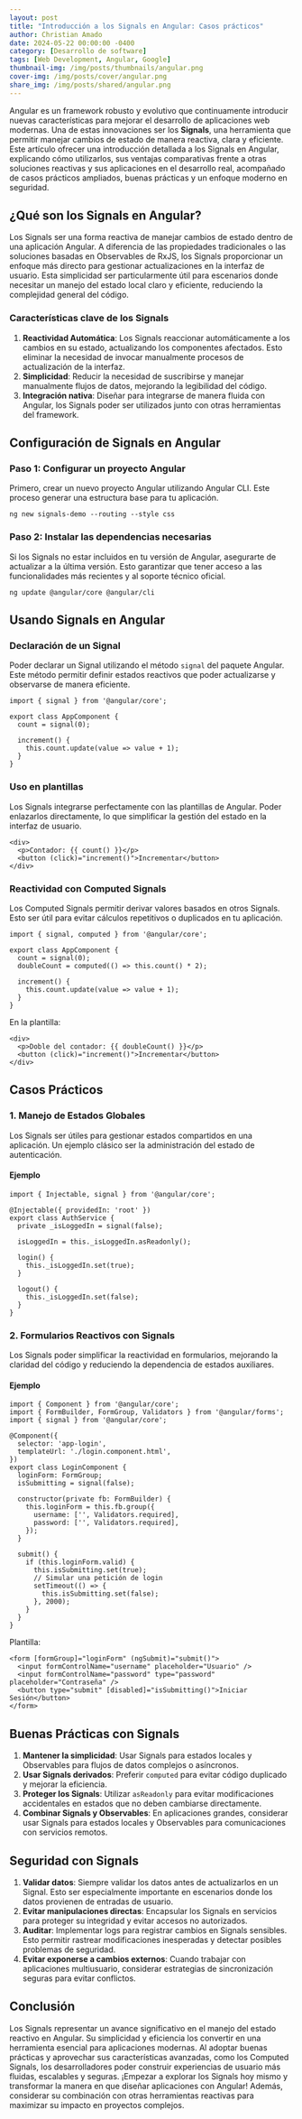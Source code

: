 ```yaml
---
layout: post
title: "Introducción a los Signals en Angular: Casos prácticos"
author: Christian Amado
date: 2024-05-22 00:00:00 -0400
category: [Desarrollo de software]
tags: [Web Development, Angular, Google]
thumbnail-img: /img/posts/thumbnails/angular.png
cover-img: /img/posts/cover/angular.png
share_img: /img/posts/shared/angular.png
---
```


Angular es un framework robusto y evolutivo que continuamente introducir nuevas características para mejorar el desarrollo de aplicaciones web modernas. Una de estas innovaciones ser los **Signals**, una herramienta que permitir manejar cambios de estado de manera reactiva, clara y eficiente. Este artículo ofrecer una introducción detallada a los Signals en Angular, explicando cómo utilizarlos, sus ventajas comparativas frente a otras soluciones reactivas y sus aplicaciones en el desarrollo real, acompañado de casos prácticos ampliados, buenas prácticas y un enfoque moderno en seguridad.

<!--more-->

## ¿Qué son los Signals en Angular?
Los Signals ser una forma reactiva de manejar cambios de estado dentro de una aplicación Angular. A diferencia de las propiedades tradicionales o las soluciones basadas en Observables de RxJS, los Signals proporcionar un enfoque más directo para gestionar actualizaciones en la interfaz de usuario. Esta simplicidad ser particularmente útil para escenarios donde necesitar un manejo del estado local claro y eficiente, reduciendo la complejidad general del código.

### Características clave de los Signals
1. **Reactividad Automática**: Los Signals reaccionar automáticamente a los cambios en su estado, actualizando los componentes afectados. Esto eliminar la necesidad de invocar manualmente procesos de actualización de la interfaz.
2. **Simplicidad**: Reducir la necesidad de suscribirse y manejar manualmente flujos de datos, mejorando la legibilidad del código.
3. **Integración nativa**: Diseñar para integrarse de manera fluida con Angular, los Signals poder ser utilizados junto con otras herramientas del framework.

## Configuración de Signals en Angular
### Paso 1: Configurar un proyecto Angular
Primero, crear un nuevo proyecto Angular utilizando Angular CLI. Este proceso generar una estructura base para tu aplicación.

```
ng new signals-demo --routing --style css
```

### Paso 2: Instalar las dependencias necesarias
Si los Signals no estar incluidos en tu versión de Angular, asegurarte de actualizar a la última versión. Esto garantizar que tener acceso a las funcionalidades más recientes y al soporte técnico oficial.

```
ng update @angular/core @angular/cli
```

## Usando Signals en Angular
### Declaración de un Signal
Poder declarar un Signal utilizando el método `signal` del paquete Angular. Este método permitir definir estados reactivos que poder actualizarse y observarse de manera eficiente.

```
import { signal } from '@angular/core';

export class AppComponent {
  count = signal(0);

  increment() {
    this.count.update(value => value + 1);
  }
}
```

### Uso en plantillas
Los Signals integrarse perfectamente con las plantillas de Angular. Poder enlazarlos directamente, lo que simplificar la gestión del estado en la interfaz de usuario.

```
<div>
  <p>Contador: {{ count() }}</p>
  <button (click)="increment()">Incrementar</button>
</div>
```

### Reactividad con Computed Signals
Los Computed Signals permitir derivar valores basados en otros Signals. Esto ser útil para evitar cálculos repetitivos o duplicados en tu aplicación.

```
import { signal, computed } from '@angular/core';

export class AppComponent {
  count = signal(0);
  doubleCount = computed(() => this.count() * 2);

  increment() {
    this.count.update(value => value + 1);
  }
}
```

En la plantilla:

```
<div>
  <p>Doble del contador: {{ doubleCount() }}</p>
  <button (click)="increment()">Incrementar</button>
</div>
```

## Casos Prácticos
### 1. Manejo de Estados Globales
Los Signals ser útiles para gestionar estados compartidos en una aplicación. Un ejemplo clásico ser la administración del estado de autenticación.

#### Ejemplo
```
import { Injectable, signal } from '@angular/core';

@Injectable({ providedIn: 'root' })
export class AuthService {
  private _isLoggedIn = signal(false);

  isLoggedIn = this._isLoggedIn.asReadonly();

  login() {
    this._isLoggedIn.set(true);
  }

  logout() {
    this._isLoggedIn.set(false);
  }
}
```

### 2. Formularios Reactivos con Signals
Los Signals poder simplificar la reactividad en formularios, mejorando la claridad del código y reduciendo la dependencia de estados auxiliares.

#### Ejemplo
```
import { Component } from '@angular/core';
import { FormBuilder, FormGroup, Validators } from '@angular/forms';
import { signal } from '@angular/core';

@Component({
  selector: 'app-login',
  templateUrl: './login.component.html',
})
export class LoginComponent {
  loginForm: FormGroup;
  isSubmitting = signal(false);

  constructor(private fb: FormBuilder) {
    this.loginForm = this.fb.group({
      username: ['', Validators.required],
      password: ['', Validators.required],
    });
  }

  submit() {
    if (this.loginForm.valid) {
      this.isSubmitting.set(true);
      // Simular una petición de login
      setTimeout(() => {
        this.isSubmitting.set(false);
      }, 2000);
    }
  }
}
```

Plantilla:
```
<form [formGroup]="loginForm" (ngSubmit)="submit()">
  <input formControlName="username" placeholder="Usuario" />
  <input formControlName="password" type="password" placeholder="Contraseña" />
  <button type="submit" [disabled]="isSubmitting()">Iniciar Sesión</button>
</form>
```
## Buenas Prácticas con Signals
1. **Mantener la simplicidad**: Usar Signals para estados locales y Observables para flujos de datos complejos o asíncronos.
2. **Usar Signals derivados**: Preferir `computed` para evitar código duplicado y mejorar la eficiencia.
3. **Proteger los Signals**: Utilizar `asReadonly` para evitar modificaciones accidentales en estados que no deben cambiarse directamente.
4. **Combinar Signals y Observables**: En aplicaciones grandes, considerar usar Signals para estados locales y Observables para comunicaciones con servicios remotos.

## Seguridad con Signals
1. **Validar datos**: Siempre validar los datos antes de actualizarlos en un Signal. Esto ser especialmente importante en escenarios donde los datos provienen de entradas de usuario.
2. **Evitar manipulaciones directas**: Encapsular los Signals en servicios para proteger su integridad y evitar accesos no autorizados.
3. **Auditar**: Implementar logs para registrar cambios en Signals sensibles. Esto permitir rastrear modificaciones inesperadas y detectar posibles problemas de seguridad.
4. **Evitar exponerse a cambios externos**: Cuando trabajar con aplicaciones multiusuario, considerar estrategias de sincronización seguras para evitar conflictos.

## Conclusión

Los Signals representar un avance significativo en el manejo del estado reactivo en Angular. Su simplicidad y eficiencia los convertir en una herramienta esencial para aplicaciones modernas. Al adoptar buenas prácticas y aprovechar sus características avanzadas, como los Computed Signals, los desarrolladores poder construir experiencias de usuario más fluidas, escalables y seguras. ¡Empezar a explorar los Signals hoy mismo y transformar la manera en que diseñar aplicaciones con Angular! Además, considerar su combinación con otras herramientas reactivas para maximizar su impacto en proyectos complejos.
